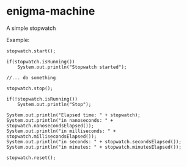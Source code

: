 # enigma-machine

A simple stopwatch

Example:

    stopwatch.start();

    if(stopwatch.isRunning())
        System.out.println("Stopwatch started");

    //... do something

    stopwatch.stop();

    if(!stopwatch.isRunning())
        System.out.println("Stop");

    System.out.println("Elapsed time: " + stopwatch);
    System.out.println("in nanoseconds: " + stopwatch.nanosecondsElapsed());
    System.out.println("in milliseconds: " + stopwatch.millisecondsElapsed());
    System.out.println("in seconds: " + stopwatch.secondsElapsed());
    System.out.println("in minutes: " + stopwatch.minutesElapsed());

    stopwatch.reset();